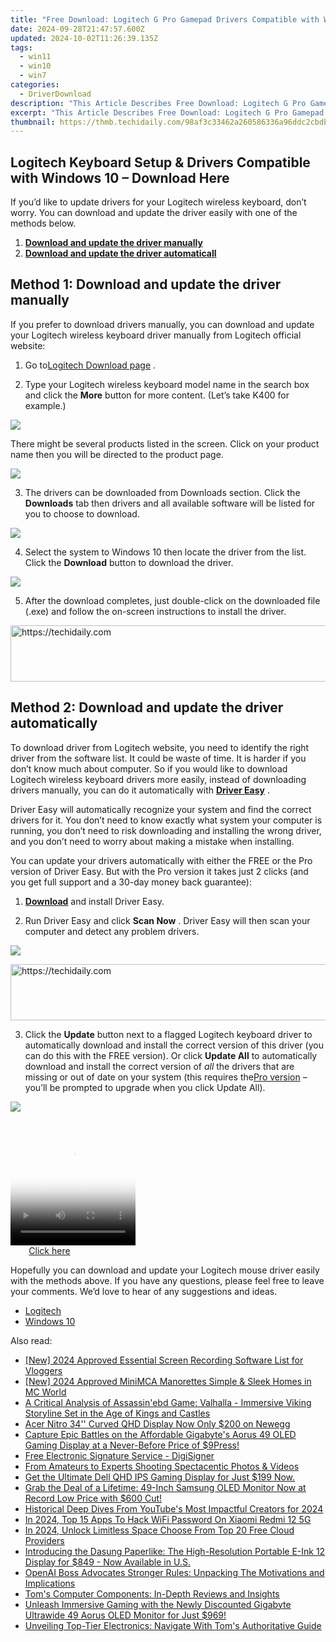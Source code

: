 ```yaml
---
title: "Free Download: Logitech G Pro Gamepad Drivers Compatible with Windows 11, 10, 8 & 7"
date: 2024-09-28T21:47:57.600Z
updated: 2024-10-02T11:26:39.135Z
tags:
  - win11
  - win10
  - win7
categories:
  - DriverDownload
description: "This Article Describes Free Download: Logitech G Pro Gamepad Drivers Compatible with Windows 11, 10, 8 & 7"
excerpt: "This Article Describes Free Download: Logitech G Pro Gamepad Drivers Compatible with Windows 11, 10, 8 & 7"
thumbnail: https://thmb.techidaily.com/98af3c33462a260586336a96ddc2cbdb473875d7a720808faf7dee8c99a861a3.jpg
---
```


## Logitech Keyboard Setup & Drivers Compatible with Windows 10 – Download Here

If you’d like to update drivers for your Logitech wireless keyboard, don’t worry. You can download and update the driver easily with one of the methods below.

1. [**Download and update the driver manually**](https://tools.techidaily.com/drivereasy/download/)
2. [**Download and update the driver automaticall**](https://tools.techidaily.com/drivereasy/download/)

## Method 1: Download and update the driver manually

 If you prefer to download drivers manually, you can download and update your Logitech wireless keyboard driver manually from Logitech official website:

 1) Go to[Logitech Download page](http://support.logitech.com/en%5Fus/downloads)  .  
  
 2) Type your Logitech wireless keyboard model name in the search box and click the **More**  button for more content. (Let’s take K400 for example.)

![](https://images.drivereasy.com/wp-content/uploads/2016/06/img_576b654c97639.png)

There might be several products listed in the screen. Click on your product name then you will be directed to the product page.  
  
![](https://images.drivereasy.com/wp-content/uploads/2016/06/img_576b7d71525fc.png)

 3) The drivers can be downloaded from Downloads section. Click the **Downloads**  tab then drivers and all available software will be listed for you to choose to download.

![](https://images.drivereasy.com/wp-content/uploads/2016/06/img_576b7de28fba2.png)

 4) Select the system to Windows 10 then locate the driver from the list. Click the **Download** button to download the driver.

![](https://images.drivereasy.com/wp-content/uploads/2016/06/img_576b7e2cb92c8.png)
  
 5) After the download completes, just double-click on the downloaded file (.exe) and follow the on-screen instructions to install the driver.  

<!-- affiliate ads begin -->
<a href="https://appsumo.8odi.net/c/5597632/2137413/7443" target="_top" id="2137413">
  <img src="//a.impactradius-go.com/display-ad/7443-2137413" border="0" alt="https://techidaily.com" width="728" height="90"/>
</a>
<img height="0" width="0" src="https://appsumo.8odi.net/i/5597632/2137413/7443" style="position:absolute;visibility:hidden;" border="0" />
<!-- affiliate ads end -->

## Method 2: Download and update the driver automatically

 To download driver from Logitech website, you need to identify the right driver from the software list. It could be waste of time. It is harder if you don’t know much about computer. So if you would like to download Logitech wireless keyboard drivers more easily, instead of downloading drivers manually, you can do it automatically with **[Driver Easy](https://tools.techidaily.com/drivereasy/download/)**  .  

 Driver Easy will automatically recognize your system and find the correct drivers for it. You don’t need to know exactly what system your computer is running, you don’t need to risk downloading and installing the wrong driver, and you don’t need to worry about making a mistake when installing.

 You can update your drivers automatically with either the FREE or the Pro version of Driver Easy. But with the Pro version it takes just 2 clicks (and you get full support and a 30-day money back guarantee):

 1) **[Download](https://tools.techidaily.com/drivereasy/download/)**   and install Driver Easy.

 2) Run Driver Easy and click **Scan Now** . Driver Easy will then scan your computer and detect any problem drivers.

![](https://images.drivereasy.com/wp-content/uploads/2018/05/img_5ae9255393f15.png)

<!-- affiliate ads begin -->
<a href="https://aligracehair.sjv.io/c/5597632/1934142/19272" target="_top" id="1934142">
  <img src="//a.impactradius-go.com/display-ad/19272-1934142" border="0" alt="https://techidaily.com" width="728" height="90"/>
</a>
<img height="0" width="0" src="https://aligracehair.sjv.io/i/5597632/1934142/19272" style="position:absolute;visibility:hidden;" border="0" />
<!-- affiliate ads end -->

 3) Click the **Update** button next to a flagged Logitech keyboard driver to automatically download and install the correct version of this driver (you can do this with the FREE version). Or click **Update All**  to automatically download and install the correct version of _all_   the drivers that are missing or out of date on your system (this requires the[Pro version](https://tools.techidaily.com/drivereasy/download/) – you’ll be prompted to upgrade when you click Update All).

![](https://images.drivereasy.com/wp-content/uploads/2018/05/img_5ae9256f2e99f.jpg)

<!-- affiliate ads begin -->
<span id="1304648">
					<video width="200" height="200" style="cursor:pointer"
           poster="//a.impactradius-go.com/display-clicktoplayimage/1304648.png"
           onclick="if(!this.playClicked){this.play();this.setAttribute('controls',true);this.playClicked=true;}">
	   <source src="//a.impactradius-go.com/display-ad/15852-1304648">
	   <img src="//a.impactradius-go.com/display-clicktoplayimage/1304648.png" style="border: none; height: 100%; width: 100%; object-fit: contain">
	</video>
	<div style="width:125px;text-align:center"><a href="javascript:window.open(decodeURIComponent('https%3A%2F%2Fthefitville.pxf.io%2Fc%2F5597632%2F1304648%2F15852'), '_blank');void(0);">Click here</a></div>
</span>
<img height="0" width="0" src="https://imp.pxf.io/i/5597632/1304648/15852" style="position:absolute;visibility:hidden;" border="0" />
<!-- affiliate ads end -->

 Hopefully you can download and update your Logitech mouse driver easily with the methods above. If you have any questions, please feel free to leave your comments. We’d love to hear of any suggestions and ideas.

* [Logitech](https://tools.techidaily.com/drivereasy/download/)
* [Windows 10](https://tools.techidaily.com/drivereasy/download/)

<ins class="adsbygoogle"
     style="display:block"
     data-ad-format="autorelaxed"
     data-ad-client="ca-pub-7571918770474297"
     data-ad-slot="1223367746"></ins>

<ins class="adsbygoogle"
     style="display:block"
     data-ad-client="ca-pub-7571918770474297"
     data-ad-slot="8358498916"
     data-ad-format="auto"
     data-full-width-responsive="true"></ins>

<span class="atpl-alsoreadstyle">Also read:</span>
<div><ul>
<li><a href="https://youtube-blog.techidaily.com/024-approved-essential-screen-recording-software-list-for-vloggers/"><u>[New] 2024 Approved Essential Screen Recording Software List for Vloggers</u></a></li>
<li><a href="https://visual-screen-recording.techidaily.com/new-2024-approved-minimca-manorettes-simple-and-sleek-homes-in-mc-world/"><u>[New] 2024 Approved MiniMCA Manorettes Simple & Sleek Homes in MC World</u></a></li>
<li><a href="https://buynow-tips.techidaily.com/a-critical-analysis-of-assassinebd-game-valhalla-immersive-viking-storyline-set-in-the-age-of-kings-and-castles/"><u>A Critical Analysis of Assassin'ebd Game: Valhalla - Immersive Viking Storyline Set in the Age of Kings and Castles</u></a></li>
<li><a href="https://hardware-help.techidaily.com/1723862804837-acer-nitro-34-curved-qhd-display-now-only-200-on-newegg/"><u>Acer Nitro 34'' Curved QHD Display Now Only $200 on Newegg</u></a></li>
<li><a href="https://hardware-help.techidaily.com/1723862825441-capture-epic-battles-on-the-affordable-gigabytes-aorus-49-oled-gaming-display-at-a-never-before-price-of-9press/"><u>Capture Epic Battles on the Affordable Gigabyte's Aorus 49 OLED Gaming Display at a Never-Before Price of $9Press!</u></a></li>
<li><a href="https://tools.techidaily.com/digisigner/"><u>Free Electronic Signature Service - DigiSigner</u></a></li>
<li><a href="https://fox-hovers.techidaily.com/from-amateurs-to-experts-shooting-spectacentic-photos-and-videos/"><u>From Amateurs to Experts Shooting Spectacentic Photos & Videos</u></a></li>
<li><a href="https://hardware-help.techidaily.com/1723862829670-get-the-ultimate-dell-qhd-ips-gaming-display-for-just-199-now/"><u>Get the Ultimate Dell QHD IPS Gaming Display for Just $199 Now.</u></a></li>
<li><a href="https://hardware-help.techidaily.com/1723862779983-grab-the-deal-of-a-lifetime-49-inch-samsung-oled-monitor-now-at-record-low-price-with-600-cut/"><u>Grab the Deal of a Lifetime: 49-Inch Samsung OLED Monitor Now at Record Low Price with $600 Cut!</u></a></li>
<li><a href="https://youtube-lab.techidaily.com/rical-deep-dives-from-youtubes-most-impactful-creators-for-2024/"><u>Historical Deep Dives From YouTube's Most Impactful Creators for 2024</u></a></li>
<li><a href="https://unlock-android.techidaily.com/in-2024-top-15-apps-to-hack-wifi-password-on-xiaomi-redmi-12-5g-by-drfone-android/"><u>In 2024, Top 15 Apps To Hack WiFi Password On Xiaomi Redmi 12 5G</u></a></li>
<li><a href="https://fox-helps.techidaily.com/in-2024-unlock-limitless-space-choose-from-top-20-free-cloud-providers/"><u>In 2024, Unlock Limitless Space Choose From Top 20 Free Cloud Providers</u></a></li>
<li><a href="https://hardware-help.techidaily.com/1723862816041-introducing-the-dasung-paperlike-the-high-resolution-portable-e-ink-12-display-for-849-now-available-in-us/"><u>Introducing the Dasung Paperlike: The High-Resolution Portable E-Ink 12 Display for $849 - Now Available in U.S.</u></a></li>
<li><a href="https://tech-revival.techidaily.com/openai-boss-advocates-stronger-rules-unpacking-the-motivations-and-implications/"><u>OpenAI Boss Advocates Stronger Rules: Unpacking The Motivations and Implications</u></a></li>
<li><a href="https://hardware-help.techidaily.com/1723862775724-toms-computer-components-in-depth-reviews-and-insights/"><u>Tom's Computer Components: In-Depth Reviews and Insights</u></a></li>
<li><a href="https://hardware-help.techidaily.com/1723862792295-unleash-immersive-gaming-with-the-newly-discounted-gigabyte-ultrawide-49-aorus-oled-monitor-for-just-969/"><u>Unleash Immersive Gaming with the Newly Discounted Gigabyte Ultrawide 49 Aorus OLED Monitor for Just $969!</u></a></li>
<li><a href="https://hardware-help.techidaily.com/unveiling-top-tier-electronics-navigate-with-toms-authoritative-guide/"><u>Unveiling Top-Tier Electronics: Navigate With Tom's Authoritative Guide</u></a></li>
</ul></div>

